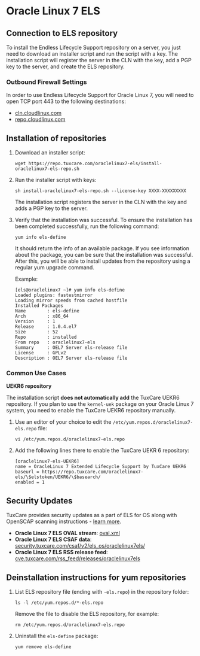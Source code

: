# Oracle Linux 7 ELS

## Connection to ELS repository

To install the Endless Lifecycle Support repository on a server, you just need to download an installer script and run the script with a key. The installation script will register the server in the CLN with the key, add a PGP key to the server, and create the ELS repository.

### Outbound Firewall Settings

In order to use Endless Lifecycle Support for Oracle Linux 7, you will need to open TCP port 443 to the following destinations:

* [cln.cloudlinux.com](http://cln.cloudlinux.com)
* [repo.cloudlinux.com](http://repo.cloudlinux.com)

## Installation of repositories

1. Download an installer script:
   
   <CodeWithCopy>

   ```
   wget https://repo.tuxcare.com/oraclelinux7-els/install-oraclelinux7-els-repo.sh
   ```
   
   </CodeWithCopy>

2. Run the installer script with keys:
   
   <CodeWithCopy>

   ```
   sh install-oraclelinux7-els-repo.sh --license-key XXXX-XXXXXXXXX
   ```

   </CodeWithCopy>

   The installation script registers the server in the CLN with the key and adds a PGP key to the server.

3. Verify that the installation was successful. To ensure the installation has been completed successfully, run the following command:
   
   <CodeWithCopy>

   ```
   yum info els-define
   ```

   </CodeWithCopy>

   It should return the info of an available package. If you see information about the package, you can be sure that the installation was successful.
   After this, you will be able to install updates from the repository using a regular yum upgrade command.

   Example:

   ```
   [els@oraclelinux7 ~]# yum info els-define
   Loaded plugins: fastestmirror
   Loading mirror speeds from cached hostfile
   Installed Packages
   Name        : els-define
   Arch        : x86_64
   Version     : 1
   Release     : 1.0.4.el7
   Size        : 52
   Repo        : installed
   From repo   : oraclelinux7-els
   Summary     : OEL7 Server els-release file
   License     : GPLv2
   Description : OEL7 Server els-release file
   ```

### Common Use Cases

**UEKR6 repository**

The installation script **does not automatically add** the TuxCare UEKR6 repository. If you plan to use the `kernel-uek` package on your Oracle Linux 7 system, you need to enable the TuxCare UEKR6 repository manually.

1. Use an editor of your choice to edit the `/etc/yum.repos.d/oraclelinux7-els.repo` file:

   <CodeWithCopy>

   ```
   vi /etc/yum.repos.d/oraclelinux7-els.repo
   ```

   </CodeWithCopy>

2. Add the following lines there to enable the TuxCare UEKR 6 repository:
   
   <CodeWithCopy>

   ```
   [oraclelinux7-els-UEKR6]
   name = OracleLinux 7 Extended Lifecycle Support by TuxCare UEKR6
   baseurl = https://repo.tuxcare.com/oraclelinux7-els/\$elstoken/UEKR6/\$basearch/
   enabled = 1
   ```

   </CodeWithCopy>

## Security Updates

TuxCare provides security updates as a part of ELS for OS along with OpenSCAP scanning instructions - [learn more](./security-updates).

* **Oracle Linux 7 ELS OVAL stream**: [oval.xml](https://security.tuxcare.com/oval/els_os/oraclelinux7els/oval.xml)
* **Oracle Linux 7 ELS CSAF data**: [security.tuxcare.com/csaf/v2/els_os/oraclelinux7els/](https://security.tuxcare.com/csaf/v2/els_os/oraclelinux7els/)
* **Oracle Linux 7 ELS RSS release feed**: [cve.tuxcare.com/rss_feed/releases/oraclelinux7els](https://cve.tuxcare.com/rss_feed/releases/oraclelinux7els)

## Deinstallation instructions for yum repositories

1. List ELS repository file (ending with `-els.repo`) in the repository folder:

   <CodeWithCopy>

   ```
   ls -l /etc/yum.repos.d/*-els.repo
   ```

   </CodeWithCopy>

   Remove the file to disable the ELS repository, for example:

   <CodeWithCopy>

   ```
   rm /etc/yum.repos.d/oraclelinux7-els.repo
   ```

   </CodeWithCopy>

2. Uninstall the `els-define` package:

   <CodeWithCopy>

   ```
   yum remove els-define
   ```

   </CodeWithCopy>